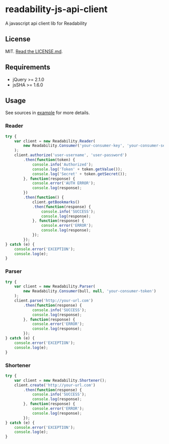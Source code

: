 # readability-js-api-client
A javascript api client lib for Readability

## License

MIT. [Read the LICENSE.md](LICENSE.md).

## Requirements

*  jQuery >= 2.1.0
*  jsSHA >= 1.6.0

## Usage

See sources in [example](test/index.html) for more details.

### Reader

```javascript
try {
    var client = new Readability.Reader(
        new Readability.Consumer('your-consumer-key', 'your-consumer-secret')
    );
    client.authorize('user-username', 'user-password')
        .then(function(token) {
            console.info('Authorized');
            console.log('Token' + token.getValue());
            console.log('Secret' + token.getSecret());
        }, function(response) {
            console.error('AUTH ERROR');
            console.log(response);
        })
        .then(function() {
            client.getBookmarks()
            .then(function(response) {
                console.info('SUCCESS');
                console.log(response);
            }, function(response) {
                console.error('ERROR');
                console.log(response);
            });
        });
} catch (e) {
    console.error('EXCEPTION');
    console.log(e);
}
```

### Parser

```javascript
try {
    var client = new Readability.Parser(
        new Readability.Consumer(bull, null, 'your-consumer-token')
    );
    client.parse('http://your-url.com')
        .then(function(response) {
            console.info('SUCCESS');
            console.log(response);
        }, function(response) {
            console.error('ERROR');
            console.log(response);
        });
} catch (e) {
    console.error('EXCEPTION');
    console.log(e);
}
```

### Shortener

```javascript
try {
    var client = new Readability.Shortener();
    client.create('http://your-url.com')
        .then(function(response) {
            console.info('SUCCESS');
            console.log(response);
        }, function(response) {
            console.error('ERROR');
            console.log(response);
        });
} catch (e) {
    console.error('EXCEPTION');
    console.log(e);
}
```